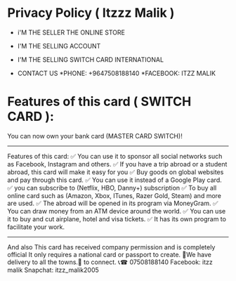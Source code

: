 # Privacy Policy ( Itzzz Malik )

* i'M THE SELLER THE ONLINE STORE 

* I'M THE SELLING ACCOUNT 

* I'M THE SELLING SWITCH CARD INTERNATIONAL 

* CONTACT US 
*PHONE: +9647508188140
*FACEBOOK: ITZZ MALIK

# Features of this card ( SWITCH CARD ):

You can now own your bank card (MASTER CARD SWITCH)!
___________________________________
Features of this card:
✅ You can use it to sponsor all social networks such as Facebook, Instagram and others.
✅ If you have a trip abroad or a student abroad, this card will make it easy for you
✅ Buy goods on global websites and pay through this card.
✅ You can use it instead of a Google Play card.
✅ you can subscribe to (Netflix, HBO, Danny+) subscription
✅ To buy all online card such as (Amazon, Xbox, ITunes, Razer Gold, Steam) and more are used.
✅ The abroad will be opened in its program via MoneyGram.
✅ You can draw money from an ATM device around the world.
✅ You can use it to buy and cut airplane, hotel and visa tickets.
✅ It has its own program to facilitate your work.
_________________
And also
This card has received company permission and is completely official
It only requires a national card or passport to create.
🚚We have delivery to all the towns.🚚
to connect. 📞☎
07508188140
Facebook: itzz malik
Snapchat: itzz_malik2005

